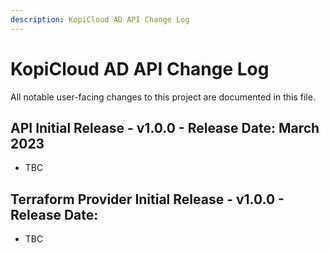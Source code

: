 ```yaml
---
description: KopiCloud AD API Change Log
---
```


# KopiCloud AD API Change Log

All notable user-facing changes to this project are documented in this file.

## API Initial Release - v1.0.0 - Release Date: March 2023

- TBC

## Terraform Provider Initial Release - v1.0.0 - Release Date:

- TBC

